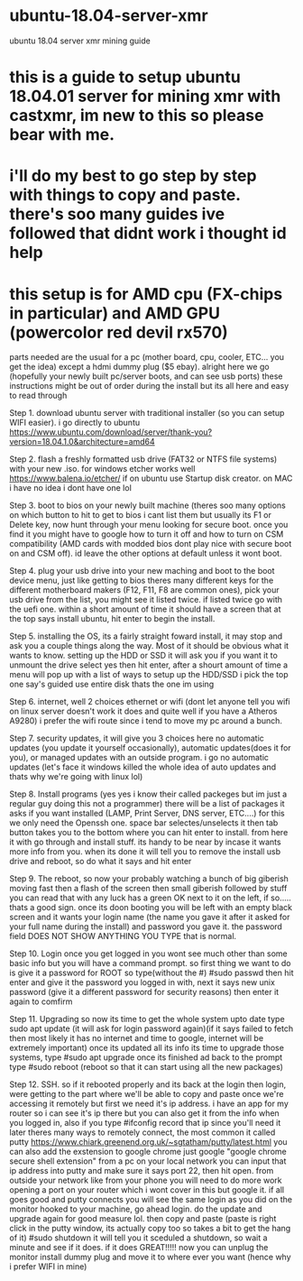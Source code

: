 # ubuntu-18.04-server-xmr
ubuntu 18.04 server xmr mining guide
# this is a guide to setup ubuntu 18.04.01 server for mining xmr with castxmr, im new to this so please bear with me.
# i'll do my best to go step by step with things to copy and paste. there's soo many guides ive followed that didnt work i thought id help
# this setup is for AMD cpu (FX-chips in particular) and AMD GPU (powercolor red devil rx570)



parts needed are the usual for a pc (mother board, cpu, cooler, ETC... you get the idea) except a hdmi dummy plug ($5 ebay).
alright here we go (hopefully your newly built pc/server boots, and can see usb ports) these instructions might be out of order during the install but its all here and easy to read through

Step 1. download ubuntu server with traditional installer (so you can setup WIFI easier). i go directly to ubuntu https://www.ubuntu.com/download/server/thank-you?version=18.04.1.0&architecture=amd64

Step 2. flash a freshly formatted usb drive (FAT32 or NTFS file systems) with your new .iso. for windows etcher works well https://www.balena.io/etcher/ if on ubuntu use Startup disk creator. on MAC i have no idea i dont have one lol

Step 3. boot to bios on your newly built machine (theres soo many options on which button to hit to get to bios i cant list them but usually its F1 or Delete key, now hunt through your menu looking for secure boot. once you find it you might have to google how to turn it off and how to turn on CSM compatibility (AMD cards with modded bios dont play nice with secure boot on and CSM off). id leave the other options at default unless it wont boot.

Step 4. plug your usb drive into your new maching and boot to the boot device menu, just like getting to bios theres many different keys for the different motherboard makers (F12, F11, F8 are common ones), pick your usb drive from the list, you might see it listed twice. if listed twice go with the uefi one. within a short amount of time it should have a screen that at the top says install ubuntu, hit enter to begin the install.

Step 5. installing the OS,  its a fairly straight foward install, it may stop and ask you a couple things along the way. Most of it should be obvious what it wants to know. setting up the HDD or SSD it will ask you if you want it to unmount the drive select yes then hit enter, after a shourt amount of time a menu will pop up with a list of ways to setup up the HDD/SSD i pick the top one say's guided use entire disk thats the one im using

Step 6. internet, well 2 choices ethernet or wifi (dont let anyone tell you wifi on linux server doesn't work it does and quite well if you have a Atheros A9280) i prefer the wifi route since i tend to move my pc around a bunch.

Step 7. security updates, it will give you 3 choices here no automatic updates (you update it yourself occasionally), automatic updates(does it for you), or managed updates with an outside program. i go no automatic updates (let's face it windows killed the whole idea of auto updates and thats why we're going with linux lol)

Step 8. Install programs (yes yes i know their called packeges but im just a regular guy doing this not a programmer) there will be a list of packages it asks if you want installed (LAMP, Print Server, DNS server, ETC....) for this we only need the Openssh one. space bar selectes/unselects it then tab button takes you to the bottom where you can hit enter to install. from here it with go through and install stuff. its handy to be near by incase it wants more info from you. when its done it will tell you to remove the install usb drive and reboot, so do what it says and hit enter

Step 9. The reboot, so now your probably watching a bunch of big giberish moving fast then a flash of the screen then small giberish followed by stuff you can read that with any luck has a green OK next to it on the left, if so..... thats a good sign. once its doon booting you will be left with an empty black screen and it wants your login name (the name you gave it after it asked for your full name during the install) and password you gave it. the password field DOES NOT SHOW ANYTHING YOU TYPE that is normal. 

Step 10. Login once you get logged in you wont see much other than some basic info but you will have a command prompt. so first thing we want to do is give it a password for ROOT so type(without the #)
#sudo passwd
then hit enter and give it the password you logged in with, next it says new unix password (give it a different password for security reasons) then enter it again to comfirm

Step 11. Upgrading so now its time to get the whole system upto date type
sudo apt update (it will ask for login password again)(if it says failed to fetch then most likely it has no internet and time to google, internet will be extremely important)
once its updated all its info its time to upgrade those systems, type
#sudo apt upgrade 
once its finished ad back to the prompt type
#sudo reboot (reboot so that it can start using all the new packages)

Step 12. SSH. so if it rebooted properly and its back at the login then login, were getting to the part where we'll be able to copy and paste once we're accessing it remotely but first we need it's ip address. i have an app for my router so i can see it's ip there but you can also get it from the info when you logged in, also if you type
#ifconfig
record that ip since you'll need it later
theres many ways to remotely connect, the most common it called putty https://www.chiark.greenend.org.uk/~sgtatham/putty/latest.html
you can also add the exstension to google chrome just google "google chrome secure shell extension"
from a pc on your local network you can input that ip address into putty and make sure it says port 22, then hit open. from outside your network like from your phone you will need to do more work opening a port on your router which i wont cover in this but google it.
if all goes good and putty connects you will see the same login as you did on the monitor hooked to your machine, go ahead login. do the update and upgrade again for good measure lol. then copy and paste (paste is right click in the putty window, its actually copy too so takes a bit to get the hang of it)
#sudo shutdown
it will tell you it sceduled a shutdown, so wait a minute and see if it does. if it does GREAT!!!!! now you can unplug the monitor install dummy plug and move it to where ever you want (hence why i prefer WIFI in mine)
